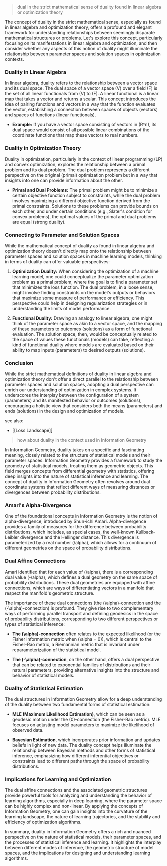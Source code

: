 > dual in the strict mathematical sense of duality found in linear algebra or optimization theory

The concept of duality in the strict mathematical sense, especially as found in linear algebra and optimization theory, offers a profound and elegant framework for understanding relationships between seemingly disparate mathematical structures or problems. Let's explore this concept, particularly focusing on its manifestations in linear algebra and optimization, and then consider whether any aspects of this notion of duality might illuminate the relationship between parameter spaces and solution spaces in optimization contexts.

### Duality in Linear Algebra

In linear algebra, duality refers to the relationship between a vector space and its dual space. The dual space of a vector space \(V\) over a field \(F\) is the set of all linear functionals from \(V\) to \(F\). A linear functional is a linear map that takes a vector and returns a scalar. This concept introduces the idea of pairing functions and vectors in a way that the function evaluates the vector, establishing a connection between spaces of objects (vectors) and spaces of functions (linear functionals).

- **Example:** If you have a vector space consisting of vectors in \(R^n\), its dual space would consist of all possible linear combinations of the coordinate functions that map these vectors to real numbers.

### Duality in Optimization Theory

Duality in optimization, particularly in the context of linear programming (LP) and convex optimization, explores the relationship between a primal problem and its dual problem. The dual problem represents a different perspective on the original (primal) optimization problem but in a way that insights into one can provide information about the other.

- **Primal and Dual Problems:** The primal problem might be to minimize a certain objective function subject to constraints, while the dual problem involves maximizing a different objective function derived from the primal constraints. Solutions to these problems can provide bounds on each other, and under certain conditions (e.g., Slater's condition for convex problems), the optimal values of the primal and dual problems are equal (strong duality).

### Connecting to Parameter and Solution Spaces

While the mathematical concept of duality as found in linear algebra and optimization theory doesn't directly map onto the relationship between parameter spaces and solution spaces in machine learning models, thinking in terms of duality can offer valuable perspectives:

1. **Optimization Duality:** When considering the optimization of a machine learning model, one could conceptualize the parameter optimization problem as a primal problem, where the goal is to find a parameter set that minimizes the loss function. The dual problem, in a loose sense, might involve finding constraints on the model's outputs or behaviors that maximize some measure of performance or efficiency. This perspective could help in designing regularization strategies or in understanding the limits of model performance.

2. **Functional Duality:** Drawing an analogy to linear algebra, one might think of the parameter space as akin to a vector space, and the mapping of these parameters to outcomes (solutions) as a form of functional evaluation. The solution space, then, would be conceptually related to the space of values these functionals (models) can take, reflecting a kind of functional duality where models are evaluated based on their ability to map inputs (parameters) to desired outputs (solutions).

### Conclusion

While the strict mathematical definitions of duality in linear algebra and optimization theory don't offer a direct parallel to the relationship between parameter spaces and solution spaces, adopting a dual perspective can enrich our understanding of optimization in complex systems. It underscores the interplay between the configuration of a system (parameters) and its manifested behavior or outcomes (solutions), encouraging a holistic view that considers both the means (parameters) and ends (solutions) in the design and optimization of models.

see also:
- [[Loss Landscape]]

> how about duality in the context used in Information Geometry

In Information Geometry, duality takes on a specific and fascinating meaning, closely related to the structure of statistical models and their parameter spaces. Information Geometry provides a framework to study the geometry of statistical models, treating them as geometric objects. This field merges concepts from differential geometry with statistics, offering deep insights into the nature of statistical inference and learning. The concept of duality in Information Geometry often revolves around dual coordinate systems that reflect different ways of measuring distances or divergences between probability distributions.

### Amari's Alpha-Divergence

One of the foundational concepts in Information Geometry is the notion of alpha-divergence, introduced by Shun-ichi Amari. Alpha-divergence provides a family of measures for the difference between probability distributions, which includes, as special cases, the well-known Kullback-Leibler divergence and the Hellinger distance. This divergence is parameterized by a real number \(\alpha\), which allows for a continuum of different geometries on the space of probability distributions. 

### Dual Affine Connections

Amari identified that for each value of \(\alpha\), there is a corresponding dual value \(-\alpha\), which defines a dual geometry on the same space of probability distributions. These dual geometries are equipped with affine connections, which are ways of differentiating vectors in a manifold that respect the manifold's geometric structure.

The importance of these dual connections (the \(\alpha\)-connection and the \(-\alpha\)-connection) is profound. They give rise to two complementary ways of performing parallel transport and defining geodesics in the space of probability distributions, corresponding to two different perspectives or types of statistical inference:

- **The \(\alpha\)-connection** often relates to the expected likelihood (or the Fisher information metric when \(\alpha = 0\)), which is central to the Fisher-Rao metric, a Riemannian metric that is invariant under reparameterization of the statistical model.
  
- **The \(-\alpha\)-connection**, on the other hand, offers a dual perspective that can be related to exponential families of distributions and their natural parameters, providing alternative insights into the structure and behavior of statistical models.

### Duality of Statistical Estimation

The dual structures in Information Geometry allow for a deep understanding of the duality between two fundamental forms of statistical estimation:

- **MLE (Maximum Likelihood Estimation)**, which can be seen as a geodesic motion under the \(0\)-connection (the Fisher-Rao metric). MLE focuses on adjusting model parameters to maximize the likelihood of observed data.
  
- **Bayesian Estimation**, which incorporates prior information and updates beliefs in light of new data. The duality concept helps illuminate the relationship between Bayesian methods and other forms of statistical inference, emphasizing how different inferential objectives or constraints lead to different paths through the space of probability distributions.

### Implications for Learning and Optimization

The dual affine connections and the associated geometric structures provide powerful tools for analyzing and understanding the behavior of learning algorithms, especially in deep learning, where the parameter space can be highly complex and non-linear. By applying the concepts of Information Geometry, one can gain insights into the curvature of the learning landscape, the nature of learning trajectories, and the stability and efficiency of optimization algorithms.

In summary, duality in Information Geometry offers a rich and nuanced perspective on the nature of statistical models, their parameter spaces, and the processes of statistical inference and learning. It highlights the interplay between different modes of inference, the geometric structure of model spaces, and the implications for designing and understanding learning algorithms.
